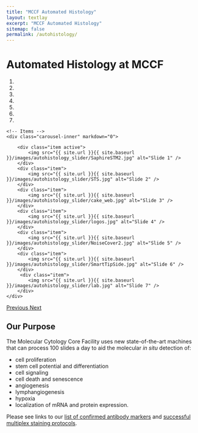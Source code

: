 ```yaml
---
title: "MCCF Automated Histology"
layout: textlay
excerpt: "MCCF Automated Histology"
sitemap: false
permalink: /autohistology/
---
```


# Automated Histology at MCCF
<div markdown="0" id="carousel" class="carousel slide" data-ride="carousel" data-interval="5000" data-pause="hover" >
    <!-- Menu -->
    <ol class="carousel-indicators">
        <li data-target="#carousel" data-slide-to="0" class="active"></li>
        <li data-target="#carousel" data-slide-to="1"></li>
        <li data-target="#carousel" data-slide-to="2"></li>
        <li data-target="#carousel" data-slide-to="3"></li>
        <li data-target="#carousel" data-slide-to="4"></li>
        <li data-target="#carousel" data-slide-to="5"></li>
        <li data-target="#carousel" data-slide-to="6"></li>
    </ol>

    <!-- Items -->
    <div class="carousel-inner" markdown="0">

        <div class="item active">
            <img src="{{ site.url }}{{ site.baseurl }}/images/autohistology_slider/SaphireSTM2.jpg" alt="Slide 1" />
        </div>
        <div class="item">
            <img src="{{ site.url }}{{ site.baseurl }}/images/autohistology_slider/STS.jpg" alt="Slide 2" />
        </div>
        <div class="item">
            <img src="{{ site.url }}{{ site.baseurl }}/images/autohistology_slider/cake_web.jpg" alt="Slide 3" />
        </div>
        <div class="item">
            <img src="{{ site.url }}{{ site.baseurl }}/images/autohistology_slider/logos.jpg" alt="Slide 4" />
        </div>
        <div class="item">
            <img src="{{ site.url }}{{ site.baseurl }}/images/autohistology_slider/NoiseCover2.jpg" alt="Slide 5" />
        </div>
        <div class="item">
            <img src="{{ site.url }}{{ site.baseurl }}/images/autohistology_slider/SmartTipSide.jpg" alt="Slide 6" />
        </div>       
         <div class="item">
            <img src="{{ site.url }}{{ site.baseurl }}/images/autohistology_slider/lab.jpg" alt="Slide 7" />
        </div>
    </div>
  <a class="left carousel-control" href="#carousel" role="button" data-slide="prev">
    <span class="glyphicon glyphicon-chevron-left" aria-hidden="true"></span>
    <span class="sr-only">Previous</span>
  </a>
  <a class="right carousel-control" href="#carousel" role="button" data-slide="next">
    <span class="glyphicon glyphicon-chevron-right" aria-hidden="true"></span>
    <span class="sr-only">Next</span>
  </a>
</div>

## Our Purpose

The Molecular Cytology Core Facility uses new state-of-the-art machines that can process 100 slides a day to aid the molecular *in situ* detection of:

- cell proliferation
- stem cell potential and differentiation
- cell signaling
- cell death and senescence
- angiogenesis
- lymphangiogenesis
- hypoxia
- localization of mRNA and protein expression.

Please see links to our [list of confirmed antibody markers](antibodymarkers) and [successful multiplex staining protocols](multiplexstaining).
